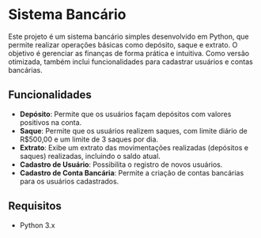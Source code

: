 # Sistema Bancário

Este projeto é um sistema bancário simples desenvolvido em Python, que permite realizar operações básicas como depósito, saque e extrato. O objetivo é gerenciar as finanças de forma prática e intuitiva. Como versão otimizada, também inclui funcionalidades para cadastrar usuários e contas bancárias.

## Funcionalidades

- **Depósito**: Permite que os usuários façam depósitos com valores positivos na conta.
- **Saque**: Permite que os usuários realizem saques, com limite diário de R$500,00 e um limite de 3 saques por dia.
- **Extrato**: Exibe um extrato das movimentações realizadas (depósitos e saques) realizadas, incluindo o saldo atual.
- **Cadastro de Usuário**: Possibilita o registro de novos usuários.
- **Cadastro de Conta Bancária**: Permite a criação de contas bancárias para os usuários cadastrados.

## Requisitos

- Python 3.x